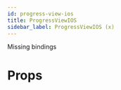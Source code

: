 ```yaml
---
id: progress-view-ios
title: ProgressViewIOS
sidebar_label: ProgressViewIOS (x)
---
```


Missing bindings

# Props
